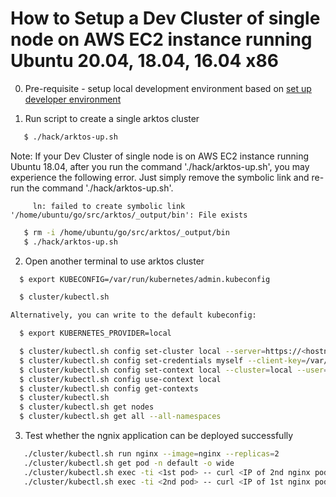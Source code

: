 # How to Setup a Dev Cluster of single node on AWS EC2 instance running Ubuntu 20.04, 18.04, 16.04 x86 

0. Pre-requisite - setup local development environment based on [set up developer environment](setup-dev-env.md)

1. Run script to create a single arktos cluster

```bash
   $ ./hack/arktos-up.sh
```

   Note: If your Dev Cluster of single node is on AWS EC2 instance running Ubuntu 18.04, after you run the command './hack/arktos-up.sh', you may experience the following error. Just simply remove the symbolic link and re-run the command './hack/arktos-up.sh'.

         ln: failed to create symbolic link '/home/ubuntu/go/src/arktos/_output/bin': File exists 

```bash
   $ rm -i /home/ubuntu/go/src/arktos/_output/bin
   $ ./hack/arktos-up.sh
```


2. Open another terminal to use arktos cluster
```bash
  $ export KUBECONFIG=/var/run/kubernetes/admin.kubeconfig

  $ cluster/kubectl.sh

Alternatively, you can write to the default kubeconfig:

  $ export KUBERNETES_PROVIDER=local

  $ cluster/kubectl.sh config set-cluster local --server=https://<hostname>:6443 --certificate-authority=/var/run/kubernetes/server-ca.crt
  $ cluster/kubectl.sh config set-credentials myself --client-key=/var/run/kubernetes/client-admin.key --client-certificate=/var/run/kubernetes/client-admin.crt
  $ cluster/kubectl.sh config set-context local --cluster=local --user=myself
  $ cluster/kubectl.sh config use-context local
  $ cluster/kubectl.sh config get-contexts
  $ cluster/kubectl.sh
  $ cluster/kubectl.sh get nodes
  $ cluster/kubectl.sh get all --all-namespaces
```

3. Test whether the ngnix application can be deployed successfully
```bash
   ./cluster/kubectl.sh run nginx --image=nginx --replicas=2
   ./cluster/kubectl.sh get pod -n default -o wide
   ./cluster/kubectl.sh exec -ti <1st pod> -- curl <IP of 2nd nginx pod>
   ./cluster/kubectl.sh exec -ti <2nd pod> -- curl <IP of 1st nginx pod>
```
